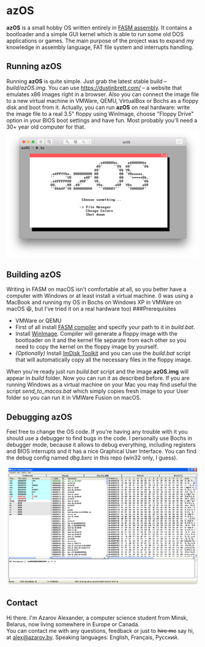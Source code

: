 # azOS
**azOS** is a small hobby OS written entirely in [FASM assembly](https://flatassembler.net). It contains a bootloader and a simple GUI kernel which is able to run some old DOS applications or games. The main purpose of the project was to expand my knowledge in assembly language, FAT file system and interrupts handling.

## Running azOS
Running **azOS** is quite simple. Just grab the latest stable build – *build/azOS.img*. You can use https://dustinbrett.com/ – a website that emulates x86 images right in a browser.
Also you can connect the image file to a new virtual machine in VMWare, QEMU, VirtualBox or Bochs as a floppy disk and boot from it. 
Actually, you can run **azOS** on real hardware: write the image file to a real 3.5" floppy using WinImage, choose "Floppy Drive" option in your BIOS boot settings and have fun. Most probably you'll need a 30+ year old computer for that.
![azOS screenshot](azOS_screenshot.png)

## Building azOS
Writing in FASM on macOS isn't comfortable at all, so you better have a computer with Windows or at least install a virtual machine. (I was using a MacBook and running my OS in Bochs on Windows XP in VMWare on macOS 😆, but I've tried it on a real hardware too)
###Prerequisites
* VMWare or QEMU
* First of all install [FASM compiler](https://flatassembler.net) and specify your path to it in *build.bat*.
* Install [WinImage](http://www.winimage.com). Compiler will generate a floppy image with the bootloader on it and the kernel file separate from each other so you need to copy the kernel on the floppy image by yourself.
* *(Optionally)* Install [ImDisk Toolkit](https://sourceforge.net/projects/imdisk-toolkit/) and you can use the *build.bat* script that will automatically copy all the necessary files in the floppy image.

When you're ready just run *build.bat* script and the image **azOS.img** will appear in *build* folder. Now you can run it as described before. If you are running Windows as a virtual machine on your Mac you may find useful the script *send_to_macos.bat* which simply copies fresh image to your User folder so you can run it in VMWare Fusion on macOS.

## Debugging azOS
Feel free to change the OS code. If you're having any trouble with it you should use a debugger to find bugs in the code. I personally use Bochs in debugger mode, because it allows to debug everything, including registers and BIOS interrupts and it has a nice Graphical User Interface. You can find the debug config named *dbg.bxrc* in this repo (win32 only, I guess).  

![Bochs debugger screenchot](Bochs_debugger.png)

## Contact
Hi there. I'm Azarov Alexander, a computer science student from Minsk, Belarus, now living somewhere in Europe or Canada.  
You can contact me with any questions, feedback or just to ~~hire me~~ say hi, at alex@azarov.by. Speaking languages: English, Français, Русский.
